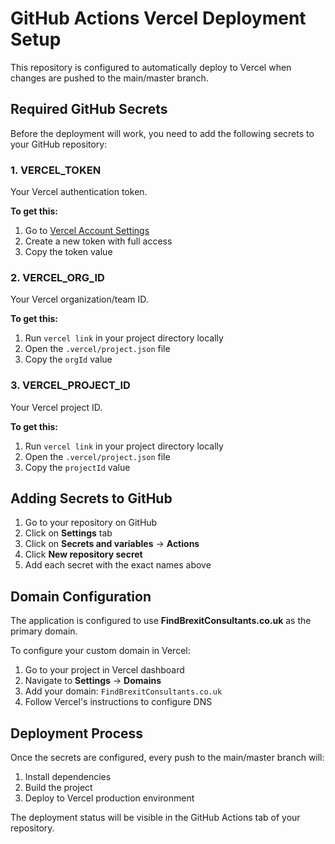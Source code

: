 # GitHub Actions Vercel Deployment Setup

This repository is configured to automatically deploy to Vercel when changes are pushed to the main/master branch.

## Required GitHub Secrets

Before the deployment will work, you need to add the following secrets to your GitHub repository:

### 1. VERCEL_TOKEN
Your Vercel authentication token.

**To get this:**
1. Go to [Vercel Account Settings](https://vercel.com/account/tokens)
2. Create a new token with full access
3. Copy the token value

### 2. VERCEL_ORG_ID
Your Vercel organization/team ID.

**To get this:**
1. Run `vercel link` in your project directory locally
2. Open the `.vercel/project.json` file
3. Copy the `orgId` value

### 3. VERCEL_PROJECT_ID
Your Vercel project ID.

**To get this:**
1. Run `vercel link` in your project directory locally
2. Open the `.vercel/project.json` file
3. Copy the `projectId` value

## Adding Secrets to GitHub

1. Go to your repository on GitHub
2. Click on **Settings** tab
3. Click on **Secrets and variables** → **Actions**
4. Click **New repository secret**
5. Add each secret with the exact names above

## Domain Configuration

The application is configured to use **FindBrexitConsultants.co.uk** as the primary domain.

To configure your custom domain in Vercel:
1. Go to your project in Vercel dashboard
2. Navigate to **Settings** → **Domains**
3. Add your domain: `FindBrexitConsultants.co.uk`
4. Follow Vercel's instructions to configure DNS

## Deployment Process

Once the secrets are configured, every push to the main/master branch will:
1. Install dependencies
2. Build the project
3. Deploy to Vercel production environment

The deployment status will be visible in the GitHub Actions tab of your repository.
